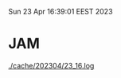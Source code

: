 Sun 23 Apr 16:39:01 EEST 2023
# JAM
<a href='./cache/202304/23_16.log'>./cache/202304/23_16.log</a>
